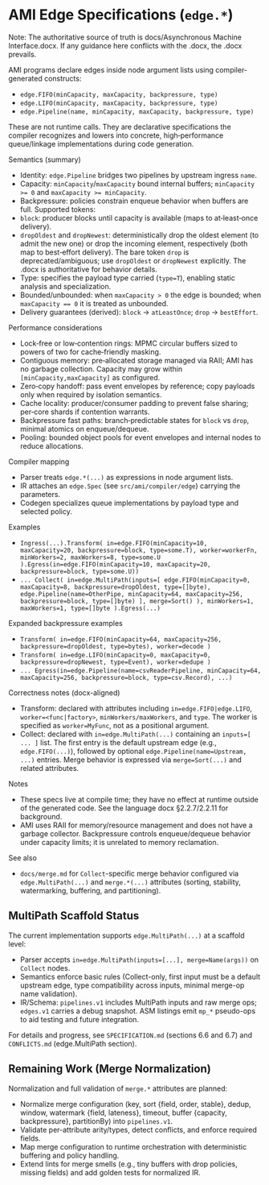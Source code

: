 # AMI Edge Specifications (`edge.*`)

Note: The authoritative source of truth is docs/Asynchronous Machine Interface.docx. If any guidance here conflicts with the .docx, the .docx prevails.

AMI programs declare edges inside node argument lists using compiler-generated constructs:

- `edge.FIFO(minCapacity, maxCapacity, backpressure, type)`
- `edge.LIFO(minCapacity, maxCapacity, backpressure, type)`
- `edge.Pipeline(name, minCapacity, maxCapacity, backpressure, type)`

These are not runtime calls. They are declarative specifications the compiler recognizes and lowers into concrete, high‑performance queue/linkage implementations during code generation.

Semantics (summary)
- Identity: `edge.Pipeline` bridges two pipelines by upstream ingress `name`.
- Capacity: `minCapacity`/`maxCapacity` bound internal buffers; `minCapacity >= 0` and `maxCapacity >= minCapacity`.
 - Backpressure: policies constrain enqueue behavior when buffers are full. Supported tokens:
  - `block`: producer blocks until capacity is available (maps to at‑least‑once delivery).
  - `dropOldest` and `dropNewest`: deterministically drop the oldest element (to admit the new one) or drop the incoming element, respectively (both map to best‑effort delivery).
  The bare token `drop` is deprecated/ambiguous; use `dropOldest` or `dropNewest` explicitly.
  The .docx is authoritative for behavior details.
- Type: specifies the payload type carried (`type=T`), enabling static analysis and specialization.
 - Bounded/unbounded: when `maxCapacity > 0` the edge is bounded; when `maxCapacity == 0` it is treated as unbounded.
 - Delivery guarantees (derived): `block` → `atLeastOnce`; `drop` → `bestEffort`.

Performance considerations
- Lock‑free or low‑contention rings: MPMC circular buffers sized to powers of two for cache‑friendly masking.
- Contiguous memory: pre‑allocated storage managed via RAII; AMI has no garbage collection. Capacity may grow within `[minCapacity,maxCapacity]` as configured.
- Zero‑copy handoff: pass event envelopes by reference; copy payloads only when required by isolation semantics.
- Cache locality: producer/consumer padding to prevent false sharing; per‑core shards if contention warrants.
- Backpressure fast paths: branch‑predictable states for `block` vs `drop`, minimal atomics on enqueue/dequeue.
- Pooling: bounded object pools for event envelopes and internal nodes to reduce allocations.

Compiler mapping
- Parser treats `edge.*(...)` as expressions in node argument lists.
- IR attaches an `edge.Spec` (see `src/ami/compiler/edge`) carrying the parameters.
- Codegen specializes queue implementations by payload type and selected policy.

Examples
- `Ingress(...).Transform( in=edge.FIFO(minCapacity=10, maxCapacity=20, backpressure=block, type=some.T), worker=workerFn, minWorkers=2, maxWorkers=8, type=some.U ).Egress(in=edge.FIFO(minCapacity=10, maxCapacity=20, backpressure=block, type=some.U))`
- `... Collect( in=edge.MultiPath(inputs=[ edge.FIFO(minCapacity=0, maxCapacity=8, backpressure=dropOldest, type=[]byte), edge.Pipeline(name=OtherPipe, minCapacity=64, maxCapacity=256, backpressure=block, type=[]byte) ], merge=Sort() ), minWorkers=1, maxWorkers=1, type=[]byte ).Egress(...)`

Expanded backpressure examples
- `Transform( in=edge.FIFO(minCapacity=64, maxCapacity=256, backpressure=dropOldest, type=bytes), worker=decode )`
- `Transform( in=edge.LIFO(minCapacity=0, maxCapacity=0, backpressure=dropNewest, type=Event), worker=dedupe )`
- `... Egress(in=edge.Pipeline(name=csvReaderPipeline, minCapacity=64, maxCapacity=256, backpressure=block, type=csv.Record), ...)`

Correctness notes (docx-aligned)
- Transform: declared with attributes including `in=edge.FIFO|edge.LIFO`, `worker=<func|factory>`, `minWorkers/maxWorkers`, and `type`. The worker is specified as `worker=MyFunc`, not as a positional argument.
- Collect: declared with `in=edge.MultiPath(...)` containing an `inputs=[ ... ]` list. The first entry is the default upstream edge (e.g., `edge.FIFO(...)`), followed by optional `edge.Pipeline(name=Upstream, ...)` entries. Merge behavior is expressed via `merge=Sort(...)` and related attributes.

Notes
- These specs live at compile time; they have no effect at runtime outside of the generated code. See the language docx §2.2.7/2.2.11 for background.
- AMI uses RAII for memory/resource management and does not have a garbage collector. Backpressure controls enqueue/dequeue behavior under capacity limits; it is unrelated to memory reclamation.

See also
- `docs/merge.md` for `Collect`-specific merge behavior configured via `edge.MultiPath(...)` and `merge.*(...)` attributes (sorting, stability, watermarking, buffering, and partitioning).

## MultiPath Scaffold Status

The current implementation supports `edge.MultiPath(...)` at a scaffold level:

- Parser accepts `in=edge.MultiPath(inputs=[...], merge=Name(args))` on `Collect` nodes.
- Semantics enforce basic rules (Collect-only, first input must be a default upstream edge, type compatibility across inputs, minimal merge-op name validation).
- IR/Schema: `pipelines.v1` includes MultiPath inputs and raw merge ops; `edges.v1` carries a debug snapshot. ASM listings emit `mp_*` pseudo-ops to aid testing and future integration.

For details and progress, see `SPECIFICATION.md` (sections 6.6 and 6.7) and `CONFLICTS.md` (edge.MultiPath section).

## Remaining Work (Merge Normalization)

Normalization and full validation of `merge.*` attributes are planned:

- Normalize merge configuration (key, sort {field, order, stable}, dedup, window, watermark {field, lateness}, timeout, buffer {capacity, backpressure}, partitionBy) into `pipelines.v1`.
- Validate per-attribute arity/types, detect conflicts, and enforce required fields.
- Map merge configuration to runtime orchestration with deterministic buffering and policy handling.
- Extend lints for merge smells (e.g., tiny buffers with drop policies, missing fields) and add golden tests for normalized IR.
